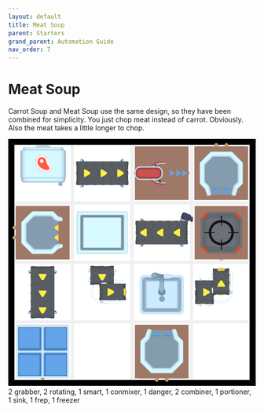 ```yaml
---
layout: default
title: Meat Soup
parent: Starters
grand_parent: Automation Guide
nav_order: 7
---
```


# Meat Soup

Carrot Soup and Meat Soup use the same design, so they have been combined for simplicity. You just chop meat instead of carrot. Obviously. Also the meat takes a little longer to chop.

![soup_meat.png](</assets/images/guide/starters/soup_meat.png>)
    2 grabber, 2 rotating, 1 smart, 1 conmixer, 1 danger, 2 combiner, 1 portioner, 1 sink, 1 frep, 1 freezer

